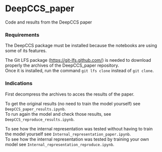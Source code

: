 # DeepCCS_paper
Code and results from the DeepCCS paper


### Requirements   
The DeepCCS package must be installed because the notebooks are using some of its features.    
    
The Git LFS package (https://git-lfs.github.com/) is needed to download properly the archives of the DeepCCS_paper repository.   
Once it is installed, run the command `git lfs clone` instead of `git clone`.   



### Indications   
First decompress the archives to acces the results of the paper.    

To get the original results (no need to train the model yourself) see `DeepCCS_paper_results.ipynb`.   
To run again the model and check those results, see `DeepCCS_reproduce_results.ipynb`.   

To see how the internal representation was tested without having to train the model yourself see `Internal_representation_paper.ipynb`.   
To see how the internal representation was tested by training your own model see `Internal_representation_reproduce.ipynb`.   
